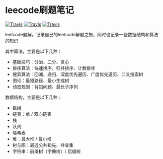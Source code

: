 # leecode刷题笔记

[![Travis](https://img.shields.io/badge/language-Java-blue.svg)](.)
[![Travis](https://img.shields.io/badge/language-Rust-red.svg)](.)
[![Travis](https://img.shields.io/badge/language-Kotlin-yellow.svg)](.)

leetcode题解，记录自己的leetcode解题之旅，同时也记录一些数据结构和算法的知识

其中算法，主要是以下几种：

- 基础技巧：分治、二分、贪心
- 排序算法：快速排序、归并排序、计数排序
- 搜索算法：回溯、递归、深度优先遍历、广度优先遍历、二叉搜索树
- 图论：最短路径、最小生成树
- 动态规划：背包问题、最长子序列

数据结构，主要是以下几种：

- 数组
- 链表：单 / 双向链表
- 栈
- 队列
- 哈希表
- 堆：最大堆 / 最小堆
- 树与图：最近公共祖先、并查集
- 字符串：前缀树（字典树）/ 后缀树
